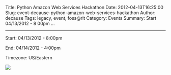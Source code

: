 Title: Python Amazon Web Services Hackathon
Date: 2012-04-13T16:25:00
Slug: event-decause-python-amazon-web-services-hackathon
Author: decause
Tags: legacy, event, foss@rit
Category: Events
Summary: Start  04/13/2012 - 8 00pm ... 

---
Start: 04/13/2012 - 8:00pm

End: 04/14/2012 - 4:00pm

Timezone: US/Eastern

![](http://foss.rit.edu/files/flyer-clouds.png)

